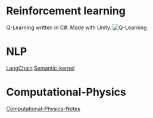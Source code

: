 # Reinforcement learning
Q-Learning written in C#. Made with Unity.
![Q-Learning](https://github.com/ewdlop/AI-Machine-Learning/assets/25368970/792b11b2-f4e5-44a2-bb99-2d661f3a077b)
# NLP
[LangChain](https://docs.langchain.com/docs/)
[Semantic-kernel](https://learn.microsoft.com/en-us/semantic-kernel/overview/)
# Computational-Physics
[Computational-Physics-Notes](https://github.com/ewdlop/Computational-Physcis-Notes)
